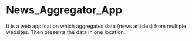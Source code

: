 # News_Aggregator_App
It is a web application which aggregates data (news articles) from multiple websites. Then presents the data in one location.
